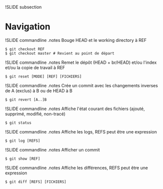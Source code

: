!SLIDE subsection
# Navigation #

!SLIDE commandline
.notes Bouge HEAD et le working directory à REF

	$ git checkout REF
	$ git checkout master # Revient au point de départ

!SLIDE commandline
.notes Remet le dépôt (HEAD + br/HEAD) et/ou l'index et/ou la copie de travail à REF

	$ git reset [MODE] [REF] [FICHIERS]

!SLIDE commandline
.notes Crée un commit avec les changements inverses de A (exclus) à B ou de HEAD à B

	$ git revert [A..]B

!SLIDE commandline
.notes Affiche l'état courant des fichiers (ajouté, supprimé, modifié, non-tracé)

	$ git status

!SLIDE commandline
.notes Affiche les logs, REFS peut être une expression

	$ git log [REFS]

!SLIDE commandline
.notes Afficher un commit

	$ git show [REF]

!SLIDE commandline
.notes Affiche les différences, REFS peut être une expression

	$ git diff [REFS] [FICHIERS]
